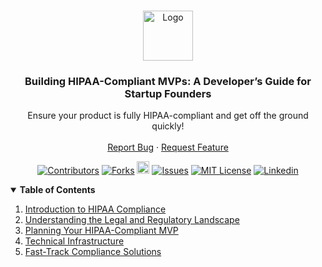 <a name="readme-top"></a>

<!-- PROJECT LOGO -->
<br>
<div align="center">
  <a href="https://github.com/zacharypfiz/building-hipaa-compliant/">
    <img src="https://github.com/zacharypfiz/building-hipaa-compliant/assets/19765785/b5687d4e-9ba7-457c-9556-7000f84ef91c" alt="Logo" width="80" height="80">

  </a>

<h3 align="center">Building HIPAA-Compliant MVPs: A Developer’s Guide for Startup Founders</h3>

  <p align="center">
    Ensure your product is fully HIPAA-compliant and get off the ground quickly!<br>
    <br>
    <a href="https://github.com/zacharypfiz/building-hipaa-compliant/issues">Report Bug</a>
    ·
    <a href="https://github.com/zacharypfiz/building-hipaa-compliant/issues">Request Feature</a>
  </p>
</div>

<!-- PROJECT SHIELDS -->
<p align="center">
   <a href="https://github.com/zacharypfiz/building-hipaa-compliant/graphs/contributors"><img src="https://img.shields.io/github/contributors/zacharypfiz/building-hipaa-compliant.svg?style=for-the-badge" alt="Contributors"></a>
   <a href="https://github.com/zacharypfiz/building-hipaa-compliant/network/members"><img src="https://img.shields.io/github/forks/zacharypfiz/building-hipaa-compliant.svg?style=for-the-badge" alt="Forks"></a>
   <a href="https://github.com/zacharypfiz/building-hipaa-compliant/stargazers"><img height="20px" src="https://img.shields.io/github/stars/zacharypfiz/building-hipaa-compliant.svg?style=for-the-badge" alt="Stars"></a>
   <a href="https://github.com/zacharypfiz/building-hipaa-compliant/issues"><img src="https://img.shields.io/github/issues/zacharypfiz/building-hipaa-compliant.svg?style=for-the-badge" alt="Issues"></a>
   <a href="https://github.com/zacharypfiz/building-hipaa-compliant/blob/main/LICENSE"><img src="https://img.shields.io/github/license/zacharypfiz/building-hipaa-compliant.svg?style=for-the-badge" alt="MIT License"></a>
   <a href="https://linkedin.com/in/zachary-pfizenmaier/"><img src="https://img.shields.io/badge/-LinkedIn-black.svg?style=for-the-badge&logo=linkedin&colorB=555" alt="Linkedin"></a>
</p>

<!-- TABLE OF CONTENTS -->
<details open>
  <summary><strong>Table of Contents</strong></summary>
  <ol>
    <li>
      <a href="01 Introduction to HIPAA Compliance.md">Introduction to HIPAA Compliance</a>
    </li>
    <li>
      <a href="02 Understanding the Legal and Regulatory Landscape.md">Understanding the Legal and Regulatory Landscape</a>
    </li>
    <li>
      <a href="03 Planning Your HIPAA-Compliant MVP.md">Planning Your HIPAA-Compliant MVP</a>
    </li>
    <li>
      <a href="04 Technical Infrastructure.md">Technical Infrastructure</a>
    </li>
    <li>
      <a href="05 Fast-Track Compliance Solutions.md">Fast-Track Compliance Solutions</a>
    </li>
  </ol>
</details>

